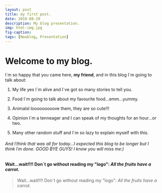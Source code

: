 ```yaml
---
layout: post
title: my first post.
date: 2018-08-29
description: My blog presentation.
img: html-img.jpg 
fig-caption: 
tags: [Newblog, Presentation]
---
```


# Welcome to my blog.

I´m so happy that you came here, **my friend**, and in this blog I´m going to talk about:

1. My life yes I´m alive and I´ve got so many stories to tell you.
  
2. Food I´m going to talk about my favourite food...emm...yummy.
  
3. AnimalsI looooooooove them, they are so cute!!!
  
4. Opinion I´m a tenneager and I can speak of my thoughts for an hour...or two.
  
5. Many other random stuff and I´m so lazy to explain myself with this.
  
###### And I´think that was all for today...I expected this blog to be longer but I think I´m done. GOOD BYE GUYS! I know you will miss me:)

#### Wait...wait!!!! Don´t go without reading my "logo": *All the fruits have a carrot.*


> Wait...wait!!!! Don´t go without reading my "logo": *All the fruits have a carrot.*
